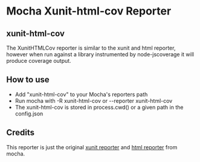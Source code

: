 # Mocha Xunit-html-cov Reporter

## xunit-html-cov

The XunitHTMLCov reporter is similar to the xunit and html reporter, however when run against a library instrumented by node-jscoverage it will produce coverage output.

## How to use
* Add "xunit-html-cov" to your Mocha's reporters path
* Run mocha with -R xunit-html-cov or --reporter xunit-html-cov
* The xunit-html-cov is stored in process.cwd() or a given path in the config.json

## Credits
This reporter is just the original [xunit reporter](https://github.com/visionmedia/mocha/blob/master/lib/reporters/xunit.js) and [html reporter](https://github.com/visionmedia/mocha/blob/master/lib/reporters/html.js) from mocha.
